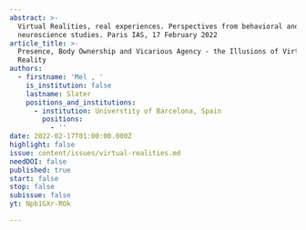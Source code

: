```yaml
---
abstract: >-
  Virtual Realities, real experiences. Perspectives from behavioral and
  neuroscience studies. Paris IAS, 17 February 2022
article_title: >-
  Presence, Body Ownership and Vicarious Agency - the Illusions of Virtual
  Reality
authors:
  - firstname: 'Mel , '
    is_institution: false
    lastname: Slater
    positions_and_institutions:
      - institution: Universtity of Barcelona, Spain
        positions:
          - ''
date: 2022-02-17T01:00:00.000Z
highlight: false
issue: content/issues/virtual-realities.md
needDOI: false
published: true
start: false
stop: false
subissue: false
yt: Npb1GXr-ROk

---
```

<Youtube yt="Npb1GXr-ROk" caption="Presence, Body Ownership and Vicarious Agency - the Illusions of Virtual Reality" start="false" stop="false"></Youtube>
